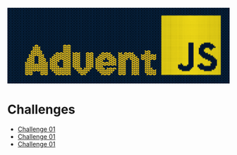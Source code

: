 ![Alt text](<adventjs.png>)

# Challenges
- [Challenge 01](https://github.com/KevinJPC/adventjs/tree/main/challenge-01)
- [Challenge 01](https://github.com/KevinJPC/adventjs/tree/main/challenge-02)
- [Challenge 01](https://github.com/KevinJPC/adventjs/tree/main/challenge-03)

